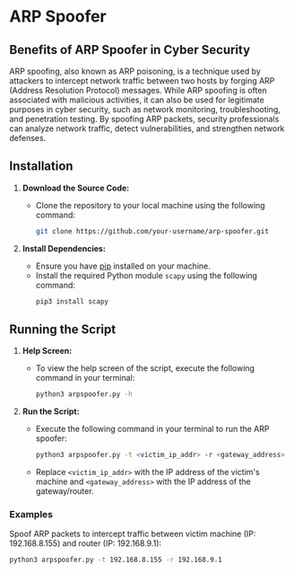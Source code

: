 # ARP Spoofer

## Benefits of ARP Spoofer in Cyber Security

ARP spoofing, also known as ARP poisoning, is a technique used by attackers to intercept network traffic between two hosts by forging ARP (Address Resolution Protocol) messages. While ARP spoofing is often associated with malicious activities, it can also be used for legitimate purposes in cyber security, such as network monitoring, troubleshooting, and penetration testing. By spoofing ARP packets, security professionals can analyze network traffic, detect vulnerabilities, and strengthen network defenses.

## Installation

1. **Download the Source Code:**
    - Clone the repository to your local machine using the following command:
        ```sh
        git clone https://github.com/your-username/arp-spoofer.git
        ```

2. **Install Dependencies:**
    - Ensure you have [pip](https://pypi.org/project/pip/) installed on your machine.
    - Install the required Python module `scapy` using the following command:
        ```sh
        pip3 install scapy
        ```

## Running the Script

1. **Help Screen:**
    - To view the help screen of the script, execute the following command in your terminal:
        ```sh
        python3 arpspoofer.py -h
        ```

2. **Run the Script:**
    - Execute the following command in your terminal to run the ARP spoofer:
        ```sh
        python3 arpspoofer.py -t <victim_ip_addr> -r <gateway_address>
        ```

    - Replace `<victim_ip_addr>` with the IP address of the victim's machine and `<gateway_address>` with the IP address of the gateway/router.

### Examples

Spoof ARP packets to intercept traffic between victim machine (IP: 192.168.8.155) and router (IP: 192.168.9.1):

```sh
python3 arpspoofer.py -t 192.168.8.155 -r 192.168.9.1
